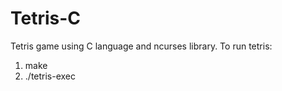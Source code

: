 # Tetris-C
Tetris game using C language and ncurses library.
To run tetris:
  1. make
  2. ./tetris-exec
